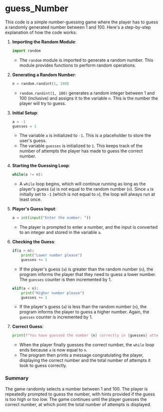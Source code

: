 # guess_Number

This code is a simple number-guessing game where the player has to guess a randomly generated number between 1 and 100. Here's a step-by-step explanation of how the code works:

1. **Importing the Random Module**:
   ```python
   import random
   ```
   - The `random` module is imported to generate a random number. This module provides functions to perform random operations.

2. **Generating a Random Number**:
   ```python
   n = random.randint(1, 100)
   ```
   - `random.randint(1, 100)` generates a random integer between 1 and 100 (inclusive) and assigns it to the variable `n`. This is the number the player will try to guess.

3. **Initial Setup**:
   ```python
   a = -1
   guesses = 1
   ```
   - The variable `a` is initialized to `-1`. This is a placeholder to store the user's guess.
   - The variable `guesses` is initialized to `1`. This keeps track of the number of attempts the player has made to guess the correct number.

4. **Starting the Guessing Loop**:
   ```python
   while(a != n):
   ```
   - A `while` loop begins, which will continue running as long as the player's guess (`a`) is not equal to the random number (`n`). Since `a` is initially set to `-1` (which is not equal to `n`), the loop will always run at least once.

5. **Player's Guess Input**:
   ```python
   a = int(input("Enter the number: "))
   ```
   - The player is prompted to enter a number, and the input is converted to an integer and stored in the variable `a`.

6. **Checking the Guess**:
   ```python
   if(a > n):
       print("Lower number please")
       guesses += 1
   ```
   - If the player's guess (`a`) is greater than the random number (`n`), the program informs the player that they need to guess a lower number. The `guesses` counter is then incremented by 1.

   ```python
   elif(a < n):
       print("Higher number please")
       guesses += 1
   ```
   - If the player's guess (`a`) is less than the random number (`n`), the program informs the player to guess a higher number. Again, the `guesses` counter is incremented by 1.

7. **Correct Guess**:
   ```python
   print(f"You have guessed the number {n} correctly in {guesses} attempts")
   ```
   - When the player finally guesses the correct number, the `while` loop ends because `a` is now equal to `n`.
   - The program then prints a message congratulating the player, displaying the correct number and the total number of attempts it took to guess correctly.

### Summary
The game randomly selects a number between 1 and 100. The player is repeatedly prompted to guess the number, with hints provided if the guess is too high or too low. The game continues until the player guesses the correct number, at which point the total number of attempts is displayed.
